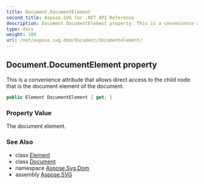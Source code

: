 ```yaml
---
title: Document.DocumentElement
second_title: Aspose.SVG for .NET API Reference
description: Document DocumentElement property. This is a convenience attribute that allows direct access to the child node that is the document element of the document
type: docs
weight: 100
url: /net/aspose.svg.dom/document/documentelement/
---
```

## Document.DocumentElement property

This is a convenience attribute that allows direct access to the child node that is the document element of the document.

```csharp
public Element DocumentElement { get; }
```

### Property Value

The document element.

### See Also

* class [Element](../../element/)
* class [Document](../)
* namespace [Aspose.Svg.Dom](../../../aspose.svg.dom/)
* assembly [Aspose.SVG](../../../)
